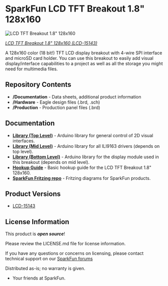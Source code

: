 SparkFun LCD TFT Breakout 1.8" 128x160
========================================

![LCD TFT Breakout 1.8" 128x160](https://cdn.sparkfun.com/assets/parts/1/3/5/3/0/15143-SparkFun_LCD_TFT_Breakout_-_1.8in.__128x160_-01.jpg)

[*LCD TFT Breakout 1.8" 128x160 (LCD-15143)*](https://www.sparkfun.com/products/15143)

A 128x160 color (18 bit!) TFT LCD display breakout with 4-wire SPI interface and microSD card holder. You can use this breakout to easily add visual display/interface capabilities to a project as well as all the storage you might need for multimedia files. 

Repository Contents
-------------------

* **/Documentation** - Data sheets, additional product information
* **/Hardware** - Eagle design files (.brd, .sch)
* **/Production** - Production panel files (.brd)

Documentation
--------------
* **[Library (Top Level)](https://github.com/sparkfun/SparkFun_HyperDisplay)** - Arduino library for general control of 2D visual interfaces.
* **[Library (Mid Level)](https://github.com/sparkfun/HyperDisplay_ILI9163C_ArduinoLibrary)** - Arduino library for all ILI9163 drivers (depends on top level).
* **[Library (Bottom Level)](https://github.com/sparkfun/HyperDisplay_KWH018ST01_4WSPI_ArduinoLibrary)** - Arduino library for the display module used in this breakout (depends on mid level).
* **[Hookup Guide](https://learn.sparkfun.com/tutorials/tft-lcd-breakout-18in-128x160-hookup-guide)** - Basic hookup guide for the LCD TFT Breakout 1.8" 128x160.
* **[SparkFun Fritzing repo](https://github.com/sparkfun/Fritzing_Parts)** - Fritzing diagrams for SparkFun products. 
<!-- * **[SparkFun 3D Model repo](https://github.com/sparkfun/3D_Models)** - 3D models of SparkFun products.  -->
<!-- * **[SparkFun Graphical Datasheets](https://github.com/sparkfun/Graphical_Datasheets)** -Graphical Datasheets for various SparkFun products. -->

Product Versions
----------------
* [LCD-15143](https://www.sparkfun.com/products/15143)

License Information
-------------------

This product is _**open source**_! 

Please review the LICENSE.md file for license information. 

If you have any questions or concerns on licensing, please contact technical support on our [SparkFun forums](https://forum.sparkfun.com/viewforum.php?f=152)

Distributed as-is; no warranty is given.

- Your friends at SparkFun.

_<COLLABORATION CREDIT>_
